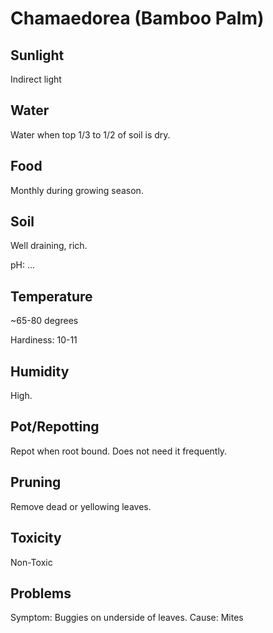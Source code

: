 # Chamaedorea (Bamboo Palm)
## Sunlight
Indirect light

## Water
Water when top 1/3 to 1/2 of soil is dry.

## Food
Monthly during growing season.

## Soil
Well draining, rich.

pH: ...

## Temperature
~65-80 degrees

Hardiness: 10-11

## Humidity
High.

## Pot/Repotting
Repot when root bound. Does not need it frequently.

## Pruning
Remove dead or yellowing leaves.

## Toxicity
Non-Toxic

## Problems
Symptom: Buggies on underside of leaves. Cause: Mites
